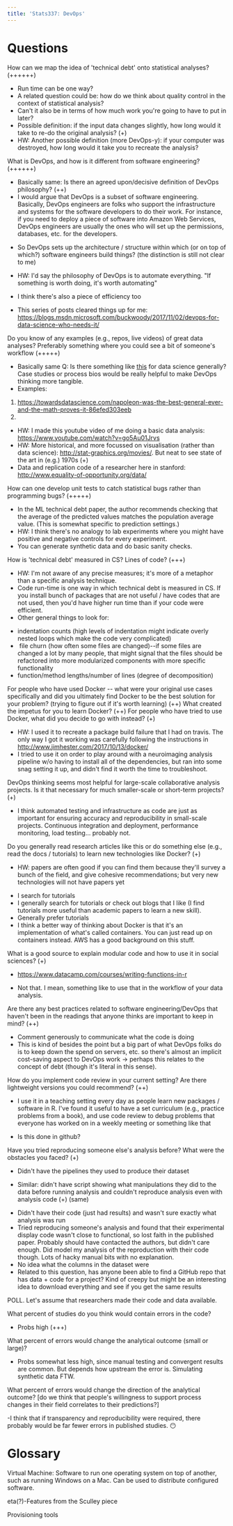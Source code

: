 ```yaml
---
title: 'Stats337: DevOps'
---
```


# Questions

How can we map the idea of 'technical debt' onto statistical analyses? (++++++)

-   Run time can be one way?
-   A related question could be: how do we think about quality control in the context of statistical analysis?
-   Can't it also be in terms of how much work you're going to have to put in later?
-   Possible definition: if the input data changes slightly, how long would it take to re-do the original analysis? (+)
-   HW: Another possible definition (more DevOps-y): if your computer was destroyed, how long would it take you to recreate the analysis?

What is DevOps, and how is it different from software engineering? (++++++)

-   Basically same: Is there an agreed upon/decisive definition of DevOps philosophy? (++)
-   I would argue that DevOps is a subset of software engineering. Basically, DevOps engineers are folks who support the infrastructure and systems for the software developers to do their work. For instance, if you need to deploy a piece of software into Amazon Web Services, DevOps engineers are usually the ones who will set up the permissions, databases, etc. for the developers.

<!-- -->

-   So DevOps sets up the architecture / structure within which (or on top of which?) software engineers build things? (the distinction is still not clear to me)

<!-- -->

-   HW: I'd say the philosophy of DevOps is to automate everything. "If something is worth doing, it's worth automating"

<!-- -->

-   I think there's also a piece of efficiency too

<!-- -->

-   This series of posts cleared things up for me: <https://blogs.msdn.microsoft.com/buckwoody/2017/11/02/devops-for-data-science-who-needs-it/> 

Do you know of any examples (e.g., repos, live videos) of great data analyses? Preferably something where you could see a bit of someone's workflow (+++++)

-   Basically same Q: Is there something like [this](https://www.practicereproducibleresearch.org/) for data science generally? Case studies or process bios would be really helpful to make DevOps thinking more tangible.
-   Examples:

1.  <https://towardsdatascience.com/napoleon-was-the-best-general-ever-and-the-math-proves-it-86efed303eeb>
2.

-   HW: I made this youtube video of me doing a basic data analysis: <https://www.youtube.com/watch?v=go5Au01Jrvs> 
-   HW: More historical, and more focussed on visualisation (rather than data science): <http://stat-graphics.org/movies/>. But neat to see state of the art in (e.g.) 1970s (+)
-   Data and replication code of a researcher here in stanford: <http://www.equality-of-opportunity.org/data/>

How can one develop unit tests to catch statistical bugs rather than programming bugs? (+++++)

-   In the ML technical debt paper, the author recommends checking that the average of the predicted values matches the population average value. (This is somewhat specific to prediction settings.)
-   HW: I think there's no analogy to lab experiments where you might have positive and negative controls for every experiment.
-   You can generate synthetic data and do basic sanity checks.

How is 'technical debt' measured in CS? Lines of code? (+++)

-   HW: I'm not aware of any precise measures; it's more of a metaphor than a specific analysis technique.
-   Code run-time is one way in which technical debt is measured in CS. If you install bunch of packages that are not useful / have codes that are not used, then you'd have higher run time than if your code were efficient.
-   Other general things to look for:

<!-- -->

-   indentation counts (high levels of indentation might indicate overly nested loops which make the code very complicated)
-    file churn (how often some files are changed)\--if some files are changed a lot by many people, that might signal that the files should be refactored into more modularized components with more specific functionality
-   function/method lengths/number of lines (degree of decomposition)

For people who have used Docker \-- what were your original use cases specifically and did you ultimately find Docker to be the best solution for your problem? (trying to figure out if it's worth learning) (++) What created the impetus for you to learn Docker? (++) For people who have tried to use Docker, what did you decide to go with instead? (+)

-   HW: I used it to recreate a package build failure that I had on travis. The only way I got it working was carefully following the instructions in <http://www.jimhester.com/2017/10/13/docker/> 
-   I tried to use it on order to play around with a neuroimaging analysis pipeline w/o having to install all of the dependencies, but ran into some snag setting it up, and didn't find it worth the time to troubleshoot.

DevOps thinking seems most helpful for large-scale collaborative analysis projects. Is it that necessary for much smaller-scale or short-term projects? (+)

-   I think automated testing and infrastructure as code are just as important for ensuring accuracy and reproducibility in small-scale projects. Continuous integration and deployment, performance monitoring, load testing... probably not.

Do you generally read research articles like this or do something else (e.g., read the docs / tutorials) to learn new technologies like Docker? (+)

-   HW: papers are often good if you can find them because they'll survey a bunch of the field, and give cohesive recommendations; but very new technologies will not have papers yet

<!-- -->

-   I search for tutorials
-   I generally search for tutorials or check out blogs that I like (I find tutorials more useful than academic papers to learn a new skill).
-   Generally prefer tutorials
-   I think a better way of thinking about Docker is that it's an implementation of what's called containers. You can just read up on containers instead. AWS has a good background on this stuff.

What is a good source to explain modular code and how to use it in social sciences? (+)

-   <https://www.datacamp.com/courses/writing-functions-in-r>

<!-- -->

-   Not that. I mean, something like to use that in the workflow of your data analysis.

Are there any best practices related to software engineering/DevOps that haven't been in the readings that anyone thinks are important to keep in mind? (++)

-   Comment generously to communicate what the code is doing
-   This is kind of besides the point but a big part of what DevOps folks do is to keep down the spend on servers, etc. so there's almost an implicit cost-saving aspect to DevOps work -\> perhaps this relates to the concept of debt (though it's literal in this sense).

How do you implement code review in your current setting? Are there lightweight versions you could recommend? (++)

-   I use it in a teaching setting every day as people learn new packages / software in R. I've found it useful to have a set curriculum (e.g., practice problems from a book), and use code review to debug problems that everyone has worked on in a weekly meeting or something like that

<!-- -->

-   Is this done in github?

Have you tried reproducing someone else's analysis before? What were the obstacles you faced? (+)

-   Didn't have the pipelines they used to produce their dataset

<!-- -->

-   Similar: didn't have script showing what manipulations they did to the data before running analysis and couldn't reproduce analysis even with analysis code (+) (same)

<!-- -->

-   Didn't have their code (just had results) and wasn't sure exactly what analysis was run
-   Tried reproducing someone's analysis and found that their experimental display code wasn't close to functional, so lost faith in the published paper. Probably should have contacted the authors, but didn't care enough. Did model my analysis of the reproduction with their code though. Lots of hacky manual bits with no explanation.
-   No idea what the columns in the dataset were
-   Related to this question, has anyone been able to find a GitHub repo that has data + code for a project? Kind of creepy but might be an interesting idea to download everything and see if you get the same results

POLL. Let's assume that researchers made their code and data available.

What percent of studies do you think would contain errors in the code?

-   Probs high (+++)

What percent of errors would change the analytical outcome (small or large)?

-   Probs somewhat less high, since manual testing and convergent results are common. But depends how upstream the error is. Simulating synthetic data FTW.

What percent of errors would change the direction of the analytical outcome? \[do we think that people's willingness to support process changes in their field correlates to their predictions?\]

-I think that if transparency and reproducibility were required, there probably would be far fewer errors in published studies. 😶

# Glossary

Virtual Machine: Software to run one operating system on top of another, such as running Windows on a Mac. Can be used to distribute configured software.

eta(?)-Features from the Sculley piece

Provisioning tools
